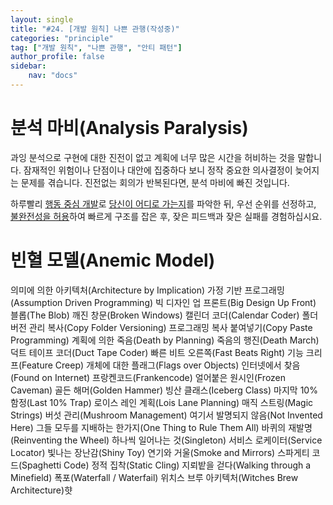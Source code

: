 ```yaml
---
layout: single
title: "#24. [개발 원칙] 나쁜 관행(작성중)"
categories: "principle"
tag: ["개발 원칙", "나쁜 관행", "안티 패턴"]
author_profile: false
sidebar: 
    nav: "docs"
---
```


# 분석 마비(Analysis Paralysis)

과잉 분석으로 구현에 대한 진전이 없고 계획에 너무 많은 시간을 허비하는 것을 말합니다. 잠재적인 위험이나 단점이나 대안에 집중하다 보니 정작 중요한 의사결정이 늦어지는 문제를 겪습니다. 진전없는 회의가 반복된다면, 분석 마비에 빠진 것입니다.

하루빨리 [행동 중심 개발](https://tango1202.github.io/principle/principle-practices/#%EC%A2%8B%EC%9D%80-%ED%8C%80-%ED%96%89%EB%8F%99-%EC%A4%91%EC%8B%AC-%EA%B0%9C%EB%B0%9Cbehavior-driven-development)로 [당신이 어디로 가는지](https://tango1202.github.io/principle/principle-practices/#%EC%A2%8B%EC%9D%80-%EC%BD%94%EB%93%9C-%EB%8B%B9%EC%8B%A0%EC%9D%B4-%EC%96%B4%EB%94%94%EB%A1%9C-%EA%B0%80%EB%8A%94%EC%A7%80-%EC%95%84%EB%8A%94%EA%B0%80know-where-you-are-going)를 파악한 뒤, 우선 순위를 선정하고, [불완전성을 허용](https://tango1202.github.io/principle/principle-tolerance-for-imperfection/)하여 빠르게 구조를 잡은 후, 잦은 피드백과 잦은 실패를 경험하십시요.

# 빈혈 모델(Anemic Model)

의미에 의한 아키텍처(Architecture by Implication)
가정 기반 프로그래밍(Assumption Driven Programming)
빅 디자인 업 프론트(Big Design Up Front)
블롭(The Blob)
깨진 창문(Broken Windows)
캘린더 코더(Calendar Coder)
폴더 버전 관리 복사(Copy Folder Versioning)
프로그래밍 복사 붙여넣기(Copy Paste Programming)
계획에 의한 죽음(Death by Planning)
죽음의 행진(Death March)
덕트 테이프 코더(Duct Tape Coder)
빠른 비트 오른쪽(Fast Beats Right)
기능 크리프(Feature Creep)
개체에 대한 플래그(Flags over Objects)
인터넷에서 찾음(Found on Internet)
프랑켄코드(Frankencode)
얼어붙은 원시인(Frozen Caveman)
골든 해머(Golden Hammer)
빙산 클래스(Iceberg Class)
마지막 10% 함정(Last 10% Trap)
로이스 레인 계획(Lois Lane Planning)
매직 스트링(Magic Strings)
버섯 관리(Mushroom Management)
여기서 발명되지 않음(Not Invented Here)
그들 모두를 지배하는 한가지(One Thing to Rule Them All)
바퀴의 재발명(Reinventing the Wheel)
하나씩 일어나는 것(Singleton)
서비스 로케이터(Service Locator)
빛나는 장난감(Shiny Toy)
연기와 거울(Smoke and Mirrors)
스파게티 코드(Spaghetti Code)
정적 집착(Static Cling)
지뢰밭을 걷다(Walking through a Minefield)
폭포(Waterfall / Waterfail)
위치스 브루 아키텍처(Witches Brew Architecture)햣
